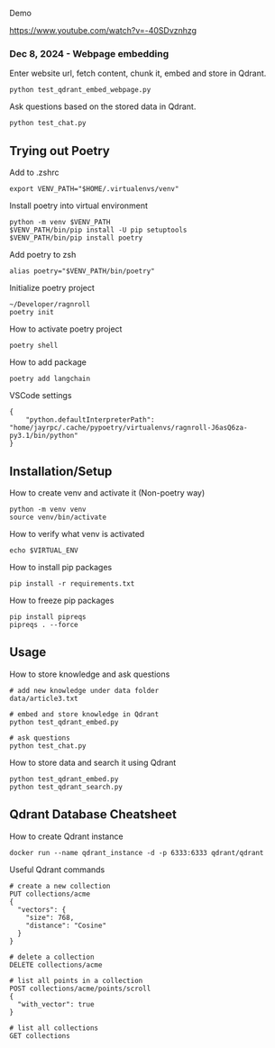
Demo

https://www.youtube.com/watch?v=-40SDvznhzg

### Dec 8, 2024 - Webpage embedding 

Enter website url, fetch content, chunk it, embed and store in Qdrant.

```
python test_qdrant_embed_webpage.py
```

Ask questions based on the stored data in Qdrant.

```
python test_chat.py
```

## Trying out Poetry

Add to .zshrc

```
export VENV_PATH="$HOME/.virtualenvs/venv"
```

Install poetry into virtual environment

```
python -m venv $VENV_PATH 
$VENV_PATH/bin/pip install -U pip setuptools
$VENV_PATH/bin/pip install poetry
```

Add poetry to zsh

```
alias poetry="$VENV_PATH/bin/poetry"
```

Initialize poetry project

```
~/Developer/ragnroll
poetry init
```

How to activate poetry project

```
poetry shell
```

How to add package

```
poetry add langchain
```

VSCode settings

```
{
    "python.defaultInterpreterPath": "home/jayrpc/.cache/pypoetry/virtualenvs/ragnroll-J6asQ6za-py3.1/bin/python"
}
```

## Installation/Setup

How to create venv and activate it (Non-poetry way)

```
python -m venv venv
source venv/bin/activate
```


How to verify what venv is activated

```
echo $VIRTUAL_ENV
```

How to install pip packages

```
pip install -r requirements.txt
```

How to freeze pip packages

```
pip install pipreqs
pipreqs . --force
```

## Usage

How to store knowledge and ask questions

```
# add new knowledge under data folder
data/article3.txt

# embed and store knowledge in Qdrant
python test_qdrant_embed.py

# ask questions
python test_chat.py
```

How to store data and search it using Qdrant

```
python test_qdrant_embed.py
python test_qdrant_search.py
```

## Qdrant Database Cheatsheet

How to create Qdrant instance

```
docker run --name qdrant_instance -d -p 6333:6333 qdrant/qdrant
```

Useful Qdrant commands

```
# create a new collection
PUT collections/acme
{
  "vectors": {
    "size": 768,
    "distance": "Cosine"
  }
}

# delete a collection
DELETE collections/acme

# list all points in a collection
POST collections/acme/points/scroll
{
  "with_vector": true
}

# list all collections
GET collections
```
